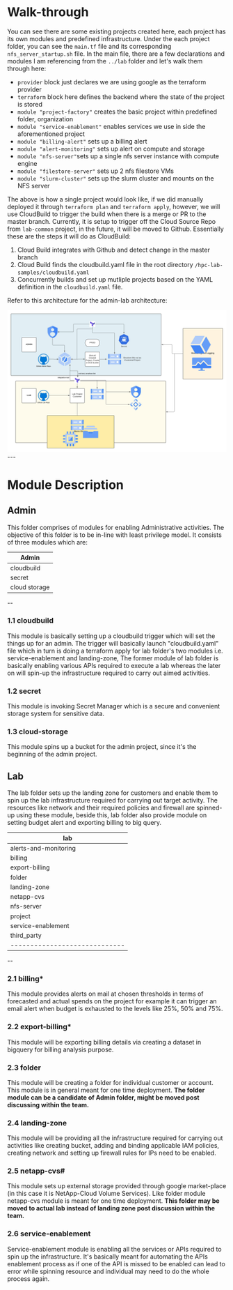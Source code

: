 # Walk-through
You can see there are some existing projects created here, each project has its own modules and predefined infrastructure. 
Under the each project folder, you can see the `main.tf` file and its corresponding `nfs_server_startup.sh` file. 
In the main file, there are a few declarations and modules I am referencing from the `../lab` folder and let's walk them through here:
- `provider` block just declares we are using google as the terraform provider
- `terraform` block here defines the backend where the state of the project is stored
- `module "project-factory"` creates the basic project within predefined folder, organization
- `module "service-enablement"` enables services we use in side the aforementioned project
- `module "billing-alert"` sets up a billing alert
- `module "alert-monitoring"` sets up alert on compute and storage
- `module "nfs-server"`sets up a single nfs server instance with compute engine
- `module "filestore-server"` sets up 2 nfs filestore VMs
- `module "slurm-cluster"` sets up the slurm cluster and mounts on the NFS server

The above is how a single project would look like, if we did manually deployed it through `terraform plan` and `terraform apply`, however,
we will use CloudBuild to trigger the build when there is a merge or PR to the master branch. Currently, it is setup to trigger off the Cloud
Source Repo from `lab-common` project, in the future, it will be moved to Github. Essentially these are the steps it will do as CloudBuild:
1. Cloud Build integrates with Github and detect change in the master branch 
2. Cloud Build finds the cloudbuild.yaml file in the root directory `/hpc-lab-samples/cloudbuild.yaml`
3. Concurrently builds and set up mutliple projects based on the YAML definition in the `cloudbuild.yaml` file. 

Refer to this architecture for the admin-lab architecture:

<img src="../../images/hpc-example-architecture.jpeg"> 
---

# Module Description

## Admin 
This folder comprises of modules for enabling Administrative activities. The objective of this folder is to be in-line with least privilege model.  It consists of three modules which are:

| Admin             |
| ----------------- |
| cloudbuild   			|
| secret        		|
| cloud storage 		|

--

### 1.1 cloudbuild
This module is basically setting up a cloudbuild trigger which will set the things up for an admin. The trigger will basically launch "cloudbuild.yaml" file which in turn is doing a terraform apply for lab folder's two modules i.e. service-enablement and landing-zone, The former module of lab folder is basically enabling various APIs required to execute a lab whereas the later on will spin-up the infrastructure required to carry out aimed activities. 

### 1.2 secret
This module is invoking Secret Manager which is a secure and convenient storage system for  sensitive data.

### 1.3 cloud-storage

This module spins up a bucket for the admin project, since it's the beginning of the admin project.


## Lab

The lab folder sets up the landing zone for customers and enable them to spin up the lab infrastructure required for carrying out target activity. The resources like network and their required policies and firewall are spinned-up using these module, beside this, lab folder also provide module on setting budget alert and exporting billing to big query.

| lab                           |
| ----------------------------- |
| alerts-and-monitoring    		|
| billing                 		|
| export-billing			    |
| folder                    	|
| landing-zone               	|
| netapp-cvs                	|
| nfs-server                	|
| project                   	|
| service-enablement        	|
| third_party       		    |
| ----------------------------- |
--
### 2.1 billing*
This module provides alerts on mail at chosen thresholds in terms of forecasted and actual spends on the project for example it can trigger an email alert when budget is exhausted to the  levels like 25%, 50% and 75%.

### 2.2 export-billing*
This module will be exporting billing details via creating a dataset in bigquery for billing analysis purpose.

### 2.3 folder
This module will be creating a folder for individual customer or account. This module is in general meant for one time deployment. **The folder module can be a candidate of Admin folder, might be moved post discussing within the team.**

### 2.4 landing-zone
This module will be providing all the infrastructure required for carrying out activities like creating bucket, adding and binding applicable IAM policies, creating network and setting up firewall rules for IPs  need to be enabled.

### 2.5 netapp-cvs#
This module sets up external storage provided through google market-place (in this case it is NetApp-Cloud Volume Services). Like folder module netapp-cvs module is meant for one time deployment. **This folder may be moved to actual lab instead of landing zone post discussion within the team.**

### 2.6 service-enablement
Service-enablement module is enabling all the services or APIs required to spin up the infrastructure. It's basically meant for automating the APIs enablement process as if one of the API is missed to be enabled can lead to error while spinning resource and individual may need to do the whole process again.
